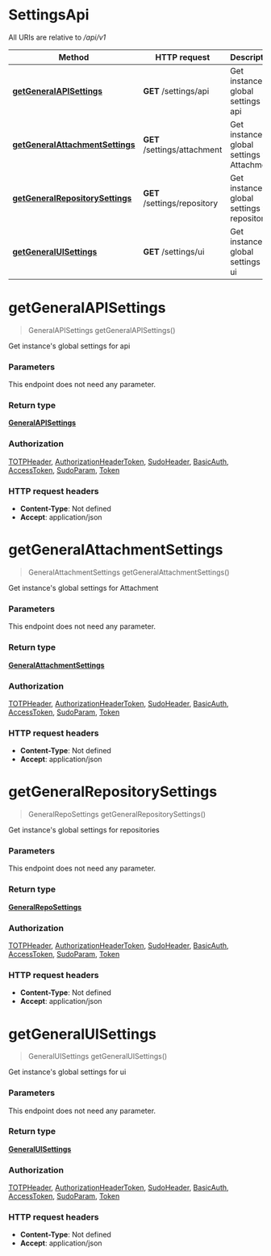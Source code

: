 # SettingsApi

All URIs are relative to */api/v1*

| Method | HTTP request | Description |
|------------- | ------------- | -------------|
| [**getGeneralAPISettings**](SettingsApi.md#getGeneralAPISettings) | **GET** /settings/api | Get instance&#39;s global settings for api |
| [**getGeneralAttachmentSettings**](SettingsApi.md#getGeneralAttachmentSettings) | **GET** /settings/attachment | Get instance&#39;s global settings for Attachment |
| [**getGeneralRepositorySettings**](SettingsApi.md#getGeneralRepositorySettings) | **GET** /settings/repository | Get instance&#39;s global settings for repositories |
| [**getGeneralUISettings**](SettingsApi.md#getGeneralUISettings) | **GET** /settings/ui | Get instance&#39;s global settings for ui |


<a name="getGeneralAPISettings"></a>
# **getGeneralAPISettings**
> GeneralAPISettings getGeneralAPISettings()

Get instance&#39;s global settings for api

### Parameters
This endpoint does not need any parameter.

### Return type

[**GeneralAPISettings**](../models/GeneralAPISettings.md)

### Authorization

[TOTPHeader](../README.md#TOTPHeader), [AuthorizationHeaderToken](../README.md#AuthorizationHeaderToken), [SudoHeader](../README.md#SudoHeader), [BasicAuth](../README.md#BasicAuth), [AccessToken](../README.md#AccessToken), [SudoParam](../README.md#SudoParam), [Token](../README.md#Token)

### HTTP request headers

- **Content-Type**: Not defined
- **Accept**: application/json

<a name="getGeneralAttachmentSettings"></a>
# **getGeneralAttachmentSettings**
> GeneralAttachmentSettings getGeneralAttachmentSettings()

Get instance&#39;s global settings for Attachment

### Parameters
This endpoint does not need any parameter.

### Return type

[**GeneralAttachmentSettings**](../models/GeneralAttachmentSettings.md)

### Authorization

[TOTPHeader](../README.md#TOTPHeader), [AuthorizationHeaderToken](../README.md#AuthorizationHeaderToken), [SudoHeader](../README.md#SudoHeader), [BasicAuth](../README.md#BasicAuth), [AccessToken](../README.md#AccessToken), [SudoParam](../README.md#SudoParam), [Token](../README.md#Token)

### HTTP request headers

- **Content-Type**: Not defined
- **Accept**: application/json

<a name="getGeneralRepositorySettings"></a>
# **getGeneralRepositorySettings**
> GeneralRepoSettings getGeneralRepositorySettings()

Get instance&#39;s global settings for repositories

### Parameters
This endpoint does not need any parameter.

### Return type

[**GeneralRepoSettings**](../models/GeneralRepoSettings.md)

### Authorization

[TOTPHeader](../README.md#TOTPHeader), [AuthorizationHeaderToken](../README.md#AuthorizationHeaderToken), [SudoHeader](../README.md#SudoHeader), [BasicAuth](../README.md#BasicAuth), [AccessToken](../README.md#AccessToken), [SudoParam](../README.md#SudoParam), [Token](../README.md#Token)

### HTTP request headers

- **Content-Type**: Not defined
- **Accept**: application/json

<a name="getGeneralUISettings"></a>
# **getGeneralUISettings**
> GeneralUISettings getGeneralUISettings()

Get instance&#39;s global settings for ui

### Parameters
This endpoint does not need any parameter.

### Return type

[**GeneralUISettings**](../models/GeneralUISettings.md)

### Authorization

[TOTPHeader](../README.md#TOTPHeader), [AuthorizationHeaderToken](../README.md#AuthorizationHeaderToken), [SudoHeader](../README.md#SudoHeader), [BasicAuth](../README.md#BasicAuth), [AccessToken](../README.md#AccessToken), [SudoParam](../README.md#SudoParam), [Token](../README.md#Token)

### HTTP request headers

- **Content-Type**: Not defined
- **Accept**: application/json

